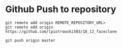 # Github Push to repository

    git remote add origin REMOTE_REPOSITORY_URL>
    git remote add origin https://github.com/lpiotrowski503/18_12_faceclone

    git push origin master
